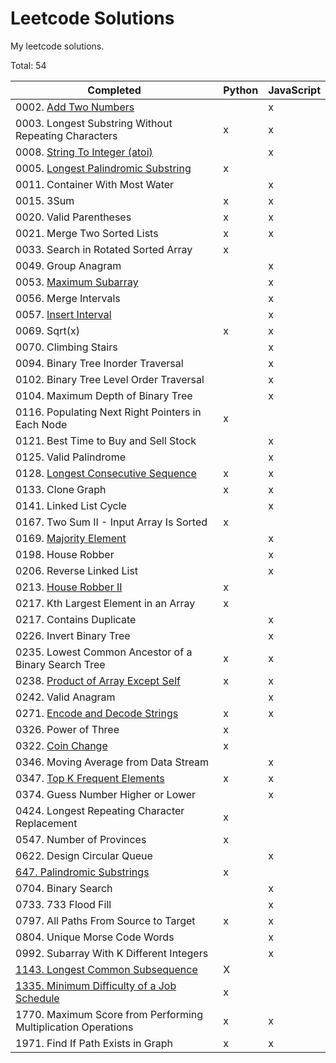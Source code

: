 # Leetcode Solutions

My leetcode solutions.

Total: 54

| Completed                                                                                                         | Python | JavaScript |
| ----------------------------------------------------------------------------------------------------------------- | ------ | ---------- |
| 0002. [Add Two Numbers](https://leetcode.com/problems/add-two-numbers/)                                           |        | x          |
| 0003. Longest Substring Without Repeating Characters                                                              | x      | x          |
| 0008. [String To Integer (atoi)](https://leetcode.com/problems/string-to-integer-atoi/)                           |        | x          |
| 0005. [Longest Palindromic Substring](https://leetcode.com/problems/longest-palindromic-substring/)               | x      |            |
| 0011. Container With Most Water                                                                                   |        | x          |
| 0015. 3Sum                                                                                                        | x      | x          |
| 0020. Valid Parentheses                                                                                           | x      | x          |
| 0021. Merge Two Sorted Lists                                                                                      | x      | x          |
| 0033. Search in Rotated Sorted Array                                                                              | x      |            |
| 0049. Group Anagram                                                                                               |        | x          |
| 0053. [Maximum Subarray](https://leetcode.com/problems/maximum-subarray/)                                         |        | x          |
| 0056. Merge Intervals                                                                                             |        | x          |
| 0057. [Insert Interval](https://leetcode.com/problems/insert-interval/)                                           |        | x          |
| 0069. Sqrt(x)                                                                                                     | x      | x          |
| 0070. Climbing Stairs                                                                                             |        | x          |
| 0094. Binary Tree Inorder Traversal                                                                               |        | x          |
| 0102. Binary Tree Level Order Traversal                                                                           |        | x          |
| 0104. Maximum Depth of Binary Tree                                                                                |        | x          |
| 0116. Populating Next Right Pointers in Each Node                                                                 | x      |            |
| 0121. Best Time to Buy and Sell Stock                                                                             |        | x          |
| 0125. Valid Palindrome                                                                                            |        | x          |
| 0128. [Longest Consecutive Sequence](https://leetcode.com/problems/longest-consecutive-sequence/)                 | x      | x          |
| 0133. Clone Graph                                                                                                 | x      | x          |
| 0141. Linked List Cycle                                                                                           |        | x          |
| 0167. Two Sum II - Input Array Is Sorted                                                                          | x      |            |
| 0169. [Majority Element](https://leetcode.com/problems/majority-element/)                                         |        | x          |
| 0198. House Robber                                                                                                |        | x          |
| 0206. Reverse Linked List                                                                                         |        | x          |
| 0213. [House Robber II](https://leetcode.com/problems/house-robber-ii/)                                           | x      |            |
| 0217. Kth Largest Element in an Array                                                                             | x      |            |
| 0217. Contains Duplicate                                                                                          |        | x          |
| 0226. Invert Binary Tree                                                                                          |        | x          |
| 0235. Lowest Common Ancestor of a Binary Search Tree                                                              | x      | x          |
| 0238. [Product of Array Except Self](https://leetcode.com/problems/product-of-array-except-self/)                 | x      | x          |
| 0242. Valid Anagram                                                                                               |        | x          |
| 0271. [Encode and Decode Strings](https://leetcode.com/problems/encode-and-decode-strings/)                       | x      | x          |
| 0326. Power of Three                                                                                              | x      |            |
| 0322. [Coin Change](https://leetcode.com/problems/coin-change)                                                    | x      |            |
| 0346. Moving Average from Data Stream                                                                             |        | x          |
| 0347. [Top K Frequent Elements](https://leetcode.com/problems/top-k-frequent-elements/)                           | x      | x          |
| 0374. Guess Number Higher or Lower                                                                                |        | x          |
| 0424. Longest Repeating Character Replacement                                                                     | x      |            |
| 0547. Number of Provinces                                                                                         | x      |            |
| 0622. Design Circular Queue                                                                                       |        | x          |
| [647. Palindromic Substrings](https://leetcode.com/problems/palindromic-substrings/)                              | x      |            |
| 0704. Binary Search                                                                                               |        | x          |
| 0733. 733 Flood Fill                                                                                              |        | x          |
| 0797. All Paths From Source to Target                                                                             | x      | x          |
| 0804. Unique Morse Code Words                                                                                     |        | x          |
| 0992. Subarray With K Different Integers                                                                          |        | x          |
| [1143. Longest Common Subsequence](https://leetcode.com/problems/longest-common-subsequence/)                     | X      |            |
| [1335. Minimum Difficulty of a Job Schedule](https://leetcode.com/problems/minimum-difficulty-of-a-job-schedule/) | x      |            |
| 1770. Maximum Score from Performing Multiplication Operations                                                     | x      | x          |
| 1971. Find If Path Exists in Graph                                                                                | x      | x          |
